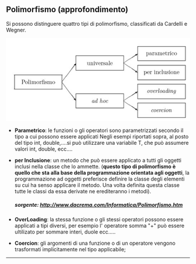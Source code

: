 ## Polimorfismo (approfondimento)
Si possono distinguere quattro tipi di polimorfismo, classificati da Cardelli e Wegner.

![Polimorfismo: 4 tipi](Polimorfismo4Tipi.jpg)

- **Parametrico**: le funzioni o gli operatori sono parametrizzati secondo il tipo a cui possono essere applicati Negli esempi riportati sopra, al posto del tipo int, double,….si può utilizzare una variabile T, che può assumere valori int, double, ecc….

- **per Inclusione**: un metodo che può essere applicato a tutti gli oggetti inclusi nella classe che lo ammette. (**questo tipo di polimorfismo è quello che sta alla base della programmazione orientata agli oggetti**, la programmazione ad oggetti preferisce definire la classe degli elementi su cui ha senso applicare il metodo. Una volta definita questa classe tutte le classi da essa derivate ne erediteranno i metodi).
    ##### sorgente: http://www.dacrema.com/Informatica/Polimorfismo.htm

- **OverLoading**: la stessa funzione o gli stessi operatori possono essere applicati a tipi diversi, per esempio l' operatore somma "+" può essere ultilizato per sommare interi, duole ecc…..

- **Coercion**: gli argomenti di una funzione o di un operatore vengono trasformati implicitamente nel tipo applicabile;

---